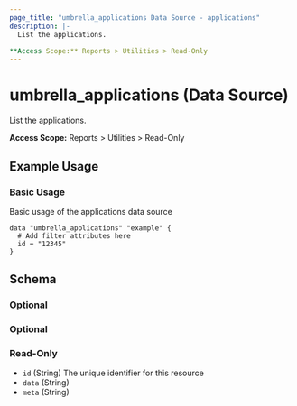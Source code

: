 ```yaml
---
page_title: "umbrella_applications Data Source - applications"
description: |-
  List the applications.

**Access Scope:** Reports > Utilities > Read-Only
---
```


# umbrella_applications (Data Source)

List the applications.

**Access Scope:** Reports > Utilities > Read-Only

## Example Usage


### Basic Usage

Basic usage of the applications data source

```hcl
data "umbrella_applications" "example" {
  # Add filter attributes here
  id = "12345"
}
```



## Schema

### Optional



### Optional



### Read-Only

- `id` (String) The unique identifier for this resource
- `data` (String) 
- `meta` (String) 



